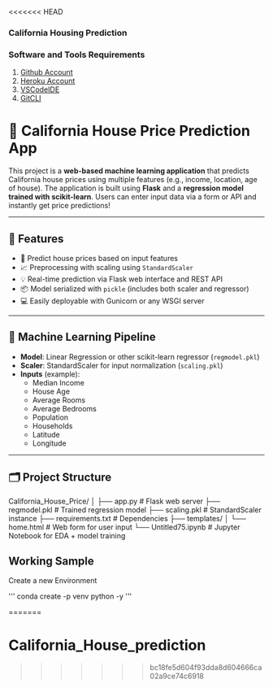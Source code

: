 <<<<<<< HEAD
### California Housing Prediction

### Software and Tools Requirements


1. [Github Account](https://github.com)
2. [Heroku Account](https://heraku.com)
3. [VSCodeIDE](https://code.visualstudio.com/)
4. [GitCLI](https://git-scm.com/book/en/v2/Getting-Started-The-Command-Line)


# 🏡 California House Price Prediction App

This project is a **web-based machine learning application** that predicts California house prices using multiple features (e.g., income, location, age of house). The application is built using **Flask** and a **regression model trained with scikit-learn**. Users can enter input data via a form or API and instantly get price predictions!

---

## 🚀 Features

- 🔮 Predict house prices based on input features
- 📈 Preprocessing with scaling using `StandardScaler`
- 💡 Real-time prediction via Flask web interface and REST API
- 📦 Model serialized with `pickle` (includes both scaler and regressor)
- 💻 Easily deployable with Gunicorn or any WSGI server

---

## 🧠 Machine Learning Pipeline

- **Model**: Linear Regression or other scikit-learn regressor (`regmodel.pkl`)
- **Scaler**: StandardScaler for input normalization (`scaling.pkl`)
- **Inputs** (example):
  - Median Income
  - House Age
  - Average Rooms
  - Average Bedrooms
  - Population
  - Households
  - Latitude
  - Longitude

---

## 🗂 Project Structure

California_House_Price/
│
├── app.py # Flask web server
├── regmodel.pkl # Trained regression model
├── scaling.pkl # StandardScaler instance
├── requirements.txt # Dependencies
├── templates/
│ └── home.html # Web form for user input
└── Untitled75.ipynb # Jupyter Notebook for EDA + model training

## Working Sample



Create a new Environment

'''
    conda create -p venv python -y
'''

=======
# California_House_prediction
>>>>>>> bc18fe5d604f93dda8d604666ca02a9ce74c6918
